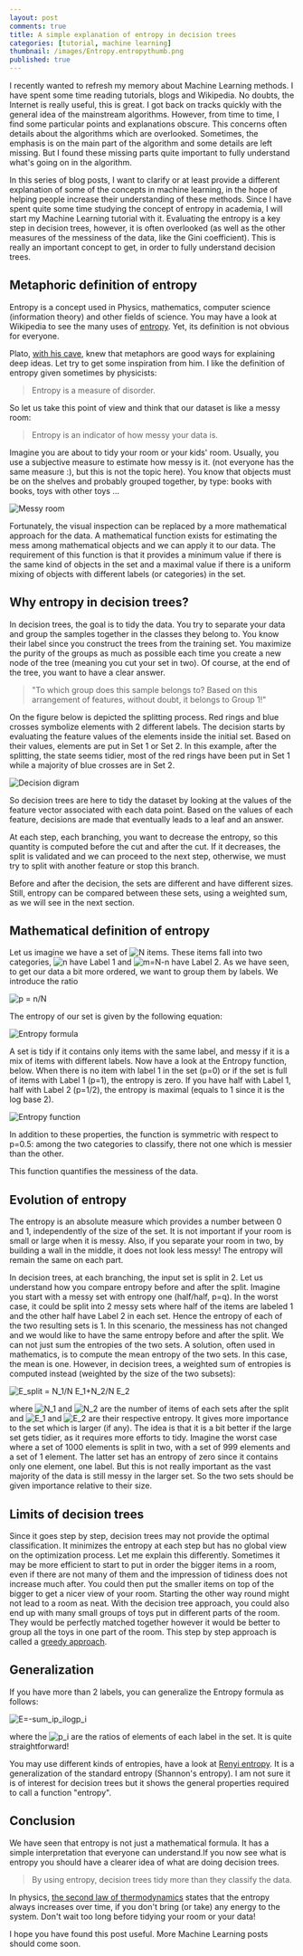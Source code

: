 ```yaml
---
layout: post
comments: true
title: A simple explanation of entropy in decision trees
categories: [tutorial, machine learning]
thumbnail: /images/Entropy.entropythumb.png
published: true
---
```


I recently wanted to refresh my memory about Machine Learning methods. I have spent some time reading tutorials, blogs and Wikipedia. No doubts, the Internet is really useful, this is great. I got back on tracks quickly with the general idea of the mainstream algorithms. However, from time to time, I find some particular points and explanations obscure. This concerns often details about the algorithms which are overlooked. Sometimes, the emphasis is on the main part of the algorithm and some details are left missing. But I found these missing parts quite important to fully understand what's going on in the algorithm.


In this series of blog posts, I want to clarify or at least provide a different explanation of some of the concepts in machine learning, in the hope of helping people increase their understanding of these methods.
Since I have spent quite some time studying the concept of entropy in academia, I will start my Machine Learning tutorial with it.
Evaluating the entropy is a key step in decision trees, however, it is often overlooked (as well as the other measures of the messiness of the data, like the Gini coefficient). This is really an important concept to get, in order to fully understand decision trees.

## Metaphoric definition of entropy

Entropy is a concept used in Physics, mathematics, computer science (information theory) and other fields of science. You may have a look at Wikipedia to see the many uses of [entropy](https://en.wikipedia.org/wiki/Entropy_(disambiguation)). Yet, its definition is not obvious for everyone.

Plato, [with his cave](https://en.wikipedia.org/wiki/Allegory_of_the_Cave), knew that metaphors are good ways for explaining deep ideas. Let try to get some inspiration from him. I like the definition of entropy given sometimes by physicists:

> Entropy is a measure of disorder.

So let us take this point of view and think that our dataset is like a messy room:

> Entropy is an indicator of how messy your data is.

Imagine you are about to tidy your room or your kids' room. Usually, you use a subjective measure to estimate how messy is it. (not everyone has the same measure :), but this is not the topic here). You know that objects must be on the shelves and probably grouped together, by type: books with books, toys with other toys ...

![Messy room](/images/entropy/messy_room.jpg "My Kids messy room")

Fortunately, the visual inspection can be replaced by a more mathematical approach for the data. A mathematical function exists for estimating the mess among mathematical objects and we can apply it to our data.
The requirement of this function is that it provides a minimum value if there is the same kind of objects in the set and a maximal value if there is a uniform mixing of objects with different labels (or categories) in the set. 


## Why entropy in decision trees?

In decision trees, the goal is to tidy the data. You try to separate your data and group the samples together in the classes they belong to. You know their label since you construct the trees from the training set. You maximize the purity of the groups as much as possible each time you create a new node of the tree (meaning you cut your set in two). Of course, at the end of the tree, you want to have a clear answer. 

> "To which group does this sample belongs to? Based on this arrangement of features, without doubt, it belongs to Group 1!"

On the figure below is depicted the splitting process. Red rings and blue crosses symbolize elements with 2 different labels. The decision starts by evaluating the feature values of the elements inside the initial set. Based on their values, elements are put in Set 1 or Set 2. In this example, after the splitting, the state seems tidier, most of the red rings have been put in Set 1 while a majority of blue crosses are in Set 2.

![Decision digram](/images/entropy/splitdiagram.png "Decision diagram")


So decision trees are here to tidy the dataset by looking at the values of the feature vector associated with each data point. Based on the values of each feature, decisions are made that eventually leads to a leaf and an answer. 

At each step, each branching, you want to decrease the entropy, so this quantity is computed before the cut and after the cut. If it decreases, the split is validated and we can proceed to the next step, otherwise, we must try to split with another feature or stop this branch. 

Before and after the decision, the sets are different and have different sizes. Still, entropy can be compared between these sets, using a weighted sum, as we will see in the next section.

## Mathematical definition of entropy

Let us imagine we have a set of ![N](http://chart.apis.google.com/chart?cht=tx&chl=N%0A) items. These items fall into two categories, ![n](http://chart.apis.google.com/chart?cht=tx&chl=n%0A) have Label 1 and ![m=N-n](http://chart.apis.google.com/chart?cht=tx&chl=m%3DN-n) have Label 2. As we have seen, to get our data a bit more ordered, we want to group them by labels. We introduce the ratio 

![p = n/N](http://chart.apis.google.com/chart?cht=tx&chl=p%3D%5Cfrac%7Bn%7D%7BN%7D%2C%20%5Cqquad%7B%5Crm%20and%7D%5Cqquad%20q%3D%5Cfrac%7Bm%7D%7BN%7D%3D1-p.) 

The entropy of our set is given by the following equation:

![Entropy formula](http://chart.apis.google.com/chart?cht=tx&chl=E%20%3D%20-p%20%5C%20%5Clog_2%20(p)%20-q%20%5C%20%5Clog_2%20(q).)

A set is tidy if it contains only items with the same label, and messy if it is a mix of items with different labels.
Now have a look at the Entropy function, below. When there is no item with label 1 in the set (p=0) or if the set is full of items with Label 1 (p=1), the entropy is zero. If you have half with Label 1, half with Label 2 (p=1/2), the entropy is maximal (equals to 1 since it is the log base 2).

![Entropy function](/images/entropy/entropyfunction2.png "Entropy function")

In addition to these properties, the function is symmetric with respect to p=0.5: among the two categories to classify, there not one which is messier than the other.

This function quantifies the messiness of the data.

## Evolution of entropy

The entropy is an absolute measure which provides a number between 0 and 1, independently of the size of the set. It is not important if your room is small or large when it is messy. Also, if you separate your room in two, by building a wall in the middle, it does not look less messy! The entropy will remain the same on each part.

In decision trees, at each branching, the input set is split in 2. Let us understand how you compare entropy before and after the split. Imagine you start with a messy set with entropy one (half/half, p=q). In the worst case, it could be split into 2 messy sets where half of the items are labeled 1 and the other half have Label 2 in each set. Hence the entropy of each of the two resulting sets is 1. In this scenario, the messiness has not changed and we would like to have the same entropy before and after the split. We can not just sum the entropies of the two sets. A solution, often used in mathematics, is to compute the mean entropy of the two sets. In this case, the mean is one. However, in decision trees, a weighted sum of entropies is computed instead (weighted by the size of the two subsets):

![E_split = N_1/N E_1+N_2/N E_2](http://chart.apis.google.com/chart?cht=tx&chl=E_%7B%5Crm%20split%7D%3D%5Cfrac%7BN_1%7D%7BN%7DE_1%2B%5Cfrac%7BN_2%7D%7BN%7DE_2)

where ![N_1](http://chart.apis.google.com/chart?cht=tx&chl=N_1) and ![N_2](http://chart.apis.google.com/chart?cht=tx&chl=N_2) are the number of items of each sets after the split and ![E_1](http://chart.apis.google.com/chart?cht=tx&chl=E_1) and ![E_2](http://chart.apis.google.com/chart?cht=tx&chl=E_2) are their respective entropy.
It gives more importance to the set which is larger (if any). The idea is that it is a bit better if the large set gets tidier, as it requires more efforts to tidy. Imagine the worst case where a set of 1000 elements is split in two, with a set of 999 elements and a set of 1 element. The latter set has an entropy of zero since it contains only one element, one label. But this is not really important as the vast majority of the data is still messy in the larger set. So the two sets should be given importance relative to their size.


## Limits of decision trees

Since it goes step by step, decision trees may not provide the optimal classification. It minimizes the entropy at each step but has no global view on the optimization process. Let me explain this differently. Sometimes it may be more efficient to start to put in order the bigger items in a room, even if there are not many of them and the impression of tidiness does not increase much after. You could then put the smaller items on top of the bigger to get a nicer view of your room. Starting the other way round might not lead to a room as neat. With the decision tree approach, you could also end up with many small groups of toys put in different parts of the room. They would be perfectly matched together however it would be better to group all the toys in one part of the room. This step by step approach is called a [greedy approach](https://en.wikipedia.org/wiki/Greedy_algorithm).

## Generalization

If you have more than 2 labels, you can generalize the Entropy formula as follows:

![E=-sum_ip_ilogp_i](http://chart.apis.google.com/chart?cht=tx&chl=E%3D-%5Csum_ip_i%5Clog_2p_i%20%2C)

where the ![p_i](http://chart.apis.google.com/chart?cht=tx&chl=p_i) are the ratios of elements of each label in the set. It is quite straightforward!

You may use different kinds of entropies, have a look at [Renyi entropy](https://en.wikipedia.org/wiki/R%C3%A9nyi_entropy). It is a generalization of the standard entropy (Shannon's entropy). I am not sure it is of interest for decision trees but it shows the general properties required to call a function "entropy".


## Conclusion

We have seen that entropy is not just a mathematical formula. It has a simple interpretation that everyone can understand.If you now see what is entropy you should have a clearer idea of what are doing decision trees. 

> By using entropy, decision trees tidy more than they classify the data.

In physics, [the second law of thermodynamics](https://en.wikipedia.org/wiki/Second_law_of_thermodynamics) states that the entropy always increases over time, if you don't bring (or take) any energy to the system.
Don't wait too long before tidying your room or your data!

I hope you have found this post useful. More Machine Learning posts should come soon.